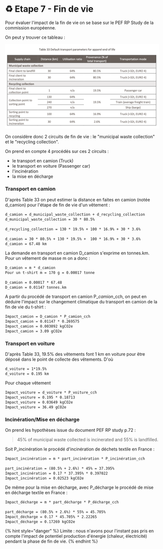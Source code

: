 # ♻ Etape 7 - Fin de vie

Pour évaluer l'impact de la fin de vie on se base sur le PEF RP Study de la commission européenne.

On peut y trouver ce tableau :

![](<../.gitbook/assets/Screenshot 2022-01-14 at 14.24.24.png>)

On considère donc 2 circuits de fin de vie : le "municipal waste collection" et le "recycling collection".

On prend en compte 4 procédés sur ces 2 circuits :&#x20;

* le transport en camion (Truck)
* le transport en voiture (Passenger car)
* l'incinération
* la mise en décharge

### Transport en camion

D'après Table 33 on peut estimer la distance en faites en camion (notée d\_camion) pour l'étape de fin de vie d'un vêtement :&#x20;

```
d_camion = d_municipal_waste_collection + d_recycling_collection
d_municipal_waste_collection = 30 * 80.5%

d_recycling_collection = 130 * 19.5% + 100 * 16.9% + 30 * 3.6%

d_camion = 30 * 80.5% + 130 * 19.5% +  100 * 16.9% + 30 * 3.6%
d_camion = 67.48 km
```

La demande en transport en camion D\_camion s'exprime en tonnes.km. Pour un vêtement de masse m on a donc :

```
D_camion = m * d_camion
Pour un t-shirt m = 170 g = 0.00017 tonne

D_camion = 0.00017 * 67.48 
D_camion = 0.01147 tonnes.km
```

A partir du procédé de transport en camion P\__camion_\_cch, on peut en déduire l'impact sur le changement climatique du transport en camion de la fin de vie du t-shirt :&#x20;

```
Impact_camion = D_camion * P_camion_cch
Impact_camion = 0.01147 * 0.269575
Impact_camion = 0.003092 kgCO2e
Impact_camion = 3.09 gCO2e
```

### Transport en voiture

D'après Table 33, 19.5% des vêtements font 1 km en voiture pour être déposé dans le point de collecte des vêtements. D'où

```
d_voiture = 1*19.5%
d_voiture = 0.195 km
```

Pour chaque vêtement&#x20;

```
Impact_voiture = d_voiture * P_voiture_cch
Impact_voiture = 0.195 * 0.18713
Impact_voiture = 0.03649 kgCO2e
Impact_voiture = 36.49 gCO2e
```

### Incinération/Mise en décharge

On prend les hypothèses issue du document PEF RP study p.72 :&#x20;

> 45% of municipal waste collected is incinerated and 55% is landfilled.

Soit P\_incinération le procédé d'incinération de déchets textile en France :&#x20;

```
Impact_incinération = m * part_incinération * P_incinération_cch

part_incinération = (80.5% + 2.6%) * 45% = 37.395%
Impact_incinération = 0.17 * 37.395% * 0.397022
Impact_incinération = 0.02523 kgCO2e
```

De même pour la mise en décharge, avec P\_décharge le procédé de mise en décharge textile en France :&#x20;

```
Impact_décharge = m * part_décharge * P_décharge_cch

part_décharge = (80.5% + 2.6%) * 55% = 45.705%
Impact_décharge = 0.17 * 45.705% * 2.22265
Impact_décharge = 0.17269 kgCO2e
```

{% hint style="danger" %}
Limite : nous n'avons pour l'instant pas pris en compte l'impact de potentiel production d'énergie (chaleur, électricité) pendant la phase de fin de vie.&#x20;
{% endhint %}
